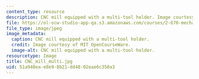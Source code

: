 ```yaml
---
content_type: resource
description: CNC mill equipped with a multi-tool holder. Image courtesy of MIT OpenCourseWare.
file: https://ol-ocw-studio-app-qa.s3.amazonaws.com/courses/2-670-mechanical-engineering-tools-january-iap-2004/51a940eae8e98b21dd4802eae6c350a3_CNC_mill_multi.jpg
file_type: image/jpeg
image_metadata:
  caption: CNC mill equipped with a multi-tool holder.
  credit: Image courtesy of MIT OpenCourseWare.
  image-alt: CNC mill equipped with a multi-tool holder.
resourcetype: Image
title: CNC_mill_multi.jpg
uid: 51a940ea-e8e9-8b21-dd48-02eae6c350a3
---
```

